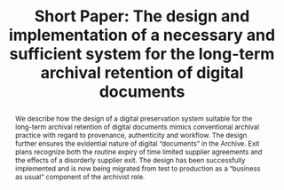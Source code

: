 ---
abstract: We describe how the design of a digital preservation system suitable for
  the long-term archival retention of digital documents mimics conventional archival
  practice with regard to provenance, authenticity and workflow.  The design further
  ensures the evidential nature of digital “documents” in the Archive.  Exit plans
  recognize both the routine expiry of time limited supplier agreements and the effects
  of a disorderly supplier exit.  The design has been successfully implemented and
  is now being migrated from test to production as a “business as usual” component
  of the archivist role.
creators:
- Cothey, Viv
date: null
document_url: https://az659834.vo.msecnd.net/eventsairwesteuprod/production-inconference-public/13fb065a649345c893e5e7336798ee5b
grand_parent: iPRES
institutions:
- Gloucestershire County Council
keywords:
- archive
- provenance
- authenticity
- fixity
landing_page_url: null
language: eng
layout: publication
license: CC-BY 4.0 International
notes_url: null
parent: iPRES 2022
presentation_url: null
size: null
source_name: iPRES
title: 'Short Paper: The design and implementation of a necessary and sufficient system
  for the long-term archival retention of digital documents'
type: short paper
year: 2022
---